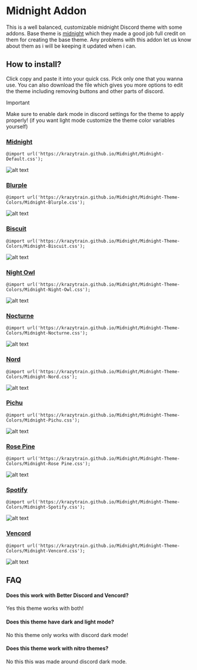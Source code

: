 # Midnight Addon
This is a well balanced, customizable midnight Discord theme with some addons. Base theme is [midnight](https://github.com/refact0r/midnight-discord) which they made a good job full credit on them for creating the base theme.
Any problems with this addon let us know about them as i will be keeping it updated when i can.

## How to install?
Click copy and paste it into your quick css. Pick only one that you wanna use.
You can also download the file which gives you more options to edit the theme including removing buttons and other parts of discord.
> [!IMPORTANT]  
> Make sure to enable dark mode in discord settings for the theme to apply properly!
> (if you want light mode customize the theme color variables yourself)
### [Midnight](https://github.com/Krazytrain/Midnight/blob/main/Midnight-Default.css)
```
@import url('https://krazytrain.github.io/Midnight/Midnight-Default.css');
```
![alt text](https://i.postimg.cc/TPDGRZS5/midnight-main.png)
### [Blurple](https://github.com/Krazytrain/Midnight/blob/main/Midnight-Theme-Colors/Midnight-Blurple.css)
```
@import url('https://krazytrain.github.io/Midnight/Midnight-Theme-Colors/Midnight-Blurple.css');
```
![alt text](https://i.postimg.cc/g2rm7wHD/blurple-main.png)
### [Biscuit](https://github.com/Krazytrain/Midnight/blob/main/Midnight-Theme-Colors/Midnight-Biscuit.css)
```
@import url('https://krazytrain.github.io/Midnight/Midnight-Theme-Colors/Midnight-Biscuit.css');
```
![alt text](https://i.postimg.cc/c1MxtGJQ/bisuit-main.png)
### [Night Owl](https://github.com/Krazytrain/Midnight/blob/main/Midnight-Theme-Colors/Midnight-Night-Owl.css)
```
@import url('https://krazytrain.github.io/Midnight/Midnight-Theme-Colors/Midnight-Night-Owl.css');
```
![alt text](https://i.postimg.cc/mkwBvCnd/night-owl-main.png)
### [Nocturne](https://github.com/Krazytrain/Midnight/blob/main/Midnight-Theme-Colors/Midnight-Nocturne.css)
```
@import url('https://krazytrain.github.io/Midnight/Midnight-Theme-Colors/Midnight-Nocturne.css');
```
![alt text](https://i.postimg.cc/BvrSHqDC/nocturne-main.png)
### [Nord](https://github.com/Krazytrain/Midnight/blob/main/Midnight-Theme-Colors/Midnight-Nord.css)
```
@import url('https://krazytrain.github.io/Midnight/Midnight-Theme-Colors/Midnight-Nord.css');
```
![alt text](https://i.postimg.cc/nLjVXssz/nord-main.png)
### [Pichu](https://github.com/Krazytrain/Midnight/blob/main/Midnight-Theme-Colors/Midnight-Pichu.css)
```
@import url('https://krazytrain.github.io/Midnight/Midnight-Theme-Colors/Midnight-Pichu.css');
```
![alt text](https://i.postimg.cc/YqMSdqPn/pichu-main.png)
### [Rose Pine](https://github.com/Krazytrain/Midnight/blob/main/Midnight-Theme-Colors/Midnight-Rose%20Pine.css)
```
@import url('https://krazytrain.github.io/Midnight/Midnight-Theme-Colors/Midnight-Rose Pine.css');
```
![alt text](https://i.postimg.cc/x8SdD01d/rose-pine-main.png)
### [Spotify](https://github.com/Krazytrain/Midnight/blob/main/Midnight-Theme-Colors/Midnight-Spotify.css)
```
@import url('https://krazytrain.github.io/Midnight/Midnight-Theme-Colors/Midnight-Spotify.css');
```
![alt text](https://i.postimg.cc/7Y9Zdr8x/spotify-main.png)
### [Vencord](https://github.com/Krazytrain/Midnight/blob/main/Midnight-Theme-Colors/Midnight-Vencord.css)
```
@import url('https://krazytrain.github.io/Midnight/Midnight-Theme-Colors/Midnight-Vencord.css');
```
![alt text](https://i.postimg.cc/nzmLPsZ5/vencord-main.png)
## FAQ
#### Does this work with Better Discord and Vencord?
Yes this theme works with both!
#### Does this theme have dark and light mode?
No this theme only works with discord dark mode!
#### Does this theme work with nitro themes?
No this this was made around discord dark mode.

